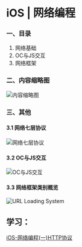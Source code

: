 # iOS | 网络编程

### 一、目录
1. 网络基础
2. OC与JS交互
3. 网络框架

### 二、内容缩略图
![内容缩略图](https://upload-images.jianshu.io/upload_images/1893416-60c9e4fb1e56115a.png?imageMogr2/auto-orient/strip%7CimageView2/2/w/1240)

### 三、其他
#### 3.1 网络七层协议
![网络七层协议](https://upload-images.jianshu.io/upload_images/1893416-3a06a882f7148466.png?imageMogr2/auto-orient/strip%7CimageView2/2/w/1240)

#### 3.2 OC与JS交互
![OC与JS交互](https://upload-images.jianshu.io/upload_images/1893416-4628b5093faf565b.png?imageMogr2/auto-orient/strip%7CimageView2/2/w/1240)

#### 3.3 网络框架类别概览
![URL Loading System](https://upload-images.jianshu.io/upload_images/1893416-4d0ed36fbf77ff1a.png?imageMogr2/auto-orient/strip%7CimageView2/2/w/1240)




## 学习：
[iOS-网络编程(一)HTTP协议](https://www.jianshu.com/p/0dd08712c649)
